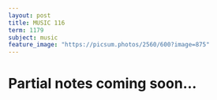 ```yaml
---
layout: post
title: MUSIC 116
term: 1179
subject: music
feature_image: "https://picsum.photos/2560/600?image=875"
---
```

# Partial notes coming soon...
